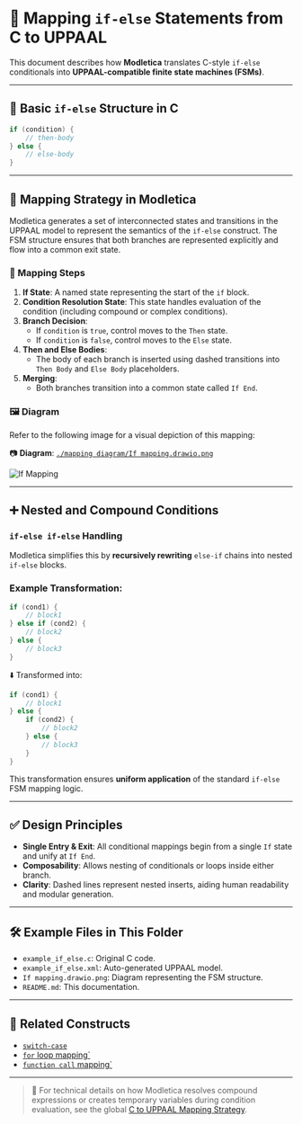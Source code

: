 # 🔀 Mapping `if-else` Statements from C to UPPAAL

This document describes how **Modletica** translates C-style `if-else` conditionals into **UPPAAL-compatible finite state machines (FSMs)**.

---

## 📌 Basic `if-else` Structure in C

```c
if (condition) {
    // then-body
} else {
    // else-body
}
```

---

## 🧠 Mapping Strategy in Modletica

Modletica generates a set of interconnected states and transitions in the UPPAAL model to represent the semantics of the `if-else` construct. The FSM structure ensures that both branches are represented explicitly and flow into a common exit state.

### 🔄 Mapping Steps

1. **If State**: A named state representing the start of the `if` block.
2. **Condition Resolution State**: This state handles evaluation of the condition (including compound or complex conditions).
3. **Branch Decision**:
   - If `condition` is `true`, control moves to the `Then` state.
   - If `condition` is `false`, control moves to the `Else` state.
4. **Then and Else Bodies**:
   - The body of each branch is inserted using dashed transitions into `Then Body` and `Else Body` placeholders.
5. **Merging**:
   - Both branches transition into a common state called `If End`.

### 🖼 Diagram

Refer to the following image for a visual depiction of this mapping:

📷 **Diagram**: [`./mapping diagram/If mapping.drawio.png`](../If%20mapping.drawio.png)

![If Mapping](../If%20mapping.drawio.png)

---

## ➕ Nested and Compound Conditions

### `if-else if-else` Handling

Modletica simplifies this by **recursively rewriting** `else-if` chains into nested `if-else` blocks.

### Example Transformation:

```c
if (cond1) {
    // block1
} else if (cond2) {
    // block2
} else {
    // block3
}
```

⬇️ Transformed into:

```c
if (cond1) {
    // block1
} else {
    if (cond2) {
        // block2
    } else {
        // block3
    }
}
```

This transformation ensures **uniform application** of the standard `if-else` FSM mapping logic.

---

## ✅ Design Principles

- **Single Entry & Exit**: All conditional mappings begin from a single `If` state and unify at `If End`.
- **Composability**: Allows nesting of conditionals or loops inside either branch.
- **Clarity**: Dashed lines represent nested inserts, aiding human readability and modular generation.

---

## 🛠 Example Files in This Folder

- `example_if_else.c`: Original C code.
- `example_if_else.xml`: Auto-generated UPPAAL model.
- `If mapping.drawio.png`: Diagram representing the FSM structure.
- `README.md`: This documentation.

---

## 🧩 Related Constructs

- [`switch-case`](../switch_case/)
- [`for` loop mapping`](../loops/)
- [`function call` mapping`](../function_calls/)

---

> 📢 For technical details on how Modletica resolves compound expressions or creates temporary variables during condition evaluation, see the global [C to UPPAAL Mapping Strategy](../../README.md).